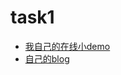 <h1>task1</h1>
<ul>
	<li><a href="">我自己的在线小demo</a></li>
	<li><a href="http://fatina00.me/">自己的blog</a></li>
	
